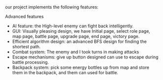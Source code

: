 our project implements the following features:

Advanced features
 - AI feature: the High-level enemy can fight back intelligently.
 - GUI: Visually pleasing design, we have Initial page, select role page, map page, battle page, upgrade page, end page, victory page. 
 - Efficient algorithm design: an advanced BFS design for finding the shortest path.
 - Combat system: The enemy and I took turns in making attacks 
 - Escape mechanisms: give up button designed can use to escape during battle processing.
 - Backpack system: pick some energy bottles up from map and store them in the backpack, and them can used for battle.
 